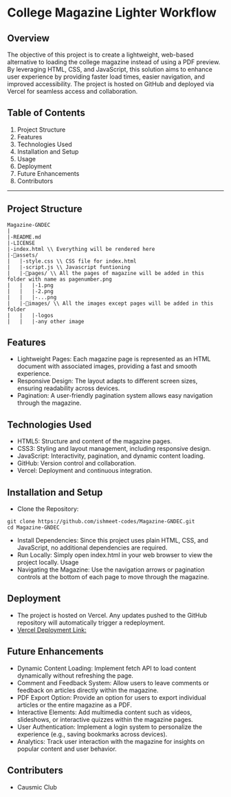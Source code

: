 # College Magazine Lighter Workflow

## Overview
The objective of this project is to create a lightweight, web-based alternative to loading the college magazine instead of using a PDF preview. By leveraging HTML, CSS, and JavaScript, this solution aims to enhance user experience by providing faster load times, easier navigation, and improved accessibility. The project is hosted on GitHub and deployed via Vercel for seamless access and collaboration.

## Table of Contents
1. Project Structure
2. Features
3. Technologies Used
4. Installation and Setup
5. Usage
6. Deployment
7. Future Enhancements
8. Contributors

---

## Project Structure

```plaintext
Magazine-GNDEC 
| 
|-README.md 
|-LICENSE 
|-index.html \\ Everything will be rendered here  
|-📁assets/ 
|   |-style.css \\ CSS file for index.html 
|   |-script.js \\ Javascript funtioning 
|   |-📁pages/ \\ All the pages of magazine will be added in this folder with name as pagenumber.png 
|   |   |-1.png 
|   |   |-2.png 
|   |   |-...png 
|   |-📁images/ \\ All the images except pages will be added in this folder 
|   |   |-logos 
|   |   |-any other image 
```

## Features
- Lightweight Pages: Each magazine page is represented as an HTML document with associated images, providing a fast and smooth experience.
- Responsive Design: The layout adapts to different screen sizes, ensuring readability across devices.
- Pagination: A user-friendly pagination system allows easy navigation through the magazine.

## Technologies Used
- HTML5: Structure and content of the magazine pages.
- CSS3: Styling and layout management, including responsive design.
- JavaScript: Interactivity, pagination, and dynamic content loading.
- GitHub: Version control and collaboration.
- Vercel: Deployment and continuous integration.

## Installation and Setup
- Clone the Repository:
```plaintext
git clone https://github.com/ishmeet-codes/Magazine-GNDEC.git
cd Magazine-GNDEC
```
- Install Dependencies: Since this project uses plain HTML, CSS, and JavaScript, no additional dependencies are required.
- Run Locally: Simply open index.html in your web browser to view the project locally.
Usage
- Navigating the Magazine: Use the navigation arrows or pagination controls at the bottom of each page to move through the magazine.
## Deployment
- The project is hosted on Vercel. Any updates pushed to the GitHub repository will automatically trigger a redeployment.
- [Vercel Deployment Link:](https://magazine-gndec-three.vercel.app/)
## Future Enhancements
- Dynamic Content Loading: Implement  fetch API to load content dynamically without refreshing the page.
- Comment and Feedback System: Allow users to leave comments or feedback on articles directly within the magazine.
- PDF Export Option: Provide an option for users to export individual articles or the entire magazine as a PDF.
- Interactive Elements: Add multimedia content such as videos, slideshows, or interactive quizzes within the magazine pages.
- User Authentication: Implement a login system to personalize the experience (e.g., saving bookmarks across devices).
- Analytics: Track user interaction with the magazine for insights on popular content and user behavior.
## Contributers
- Causmic Club